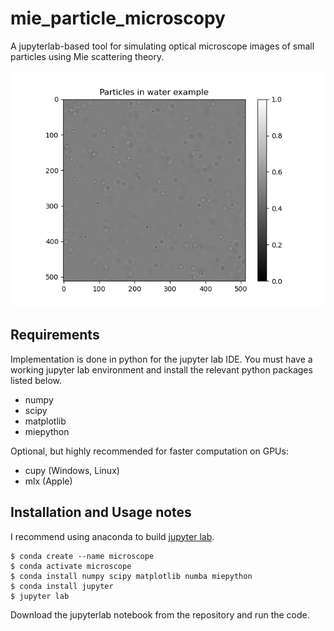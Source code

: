 # mie_particle_microscopy
A jupyterlab-based tool for simulating optical microscope images of small particles using Mie scattering theory.

![alttext](https://github.com/andrej5elin/mie_particle_microscopy/blob/main/particles.png?raw=true)


## Requirements

Implementation is done in python for the jupyter lab IDE. You must have a working jupyter lab environment and install the relevant python packages listed below.


* numpy
* scipy
* matplotlib
* miepython

Optional, but highly recommended for faster computation on GPUs:

* cupy (Windows, Linux)
* mlx (Apple)

## Installation and Usage notes

I recommend using anaconda to build [jupyter lab](https://jupyter.org/install).

```console
$ conda create --name microscope
$ conda activate microscope
$ conda install numpy scipy matplotlib numba miepython
$ conda install jupyter
$ jupyter lab
```

Download the jupyterlab notebook from the repository and run the code.

